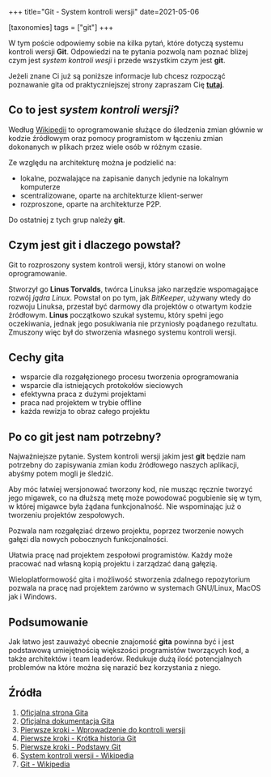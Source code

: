 +++
title="Git - System kontroli wersji"
date=2021-05-06

[taxonomies]
tags = ["git"]
+++

W tym poście odpowiemy sobie na kilka pytań, które dotyczą systemu kontroli wersji **Git**. Odpowiedzi na te pytania pozwolą nam poznać bliżej czym jest *system kontroli wesji* i przede wszystkim czym jest **git**.

Jeżeli znane Ci już są poniższe informacje lub chcesz rozpocząć poznawanie gita od praktyczniejszej strony zapraszam Cię [**tutaj**](https://tadeuszsikorski.github.io/blog/pierwsze-repozytorium/).

## Co to jest *system kontroli wersji*?

Według [Wikipedii](https://pl.wikipedia.org/wiki/System_kontroli_wersji) to oprogramowanie służące do śledzenia zmian głównie w kodzie źródłowym oraz pomocy programistom w łączeniu zmian dokonanych w plikach przez wiele osób w różnym czasie.

Ze względu na architekturę można je podzielić na:

- lokalne, pozwalające na zapisanie danych jedynie na lokalnym komputerze
- scentralizowane, oparte na architekturze klient-serwer 
- rozproszone, oparte na architekturze P2P.

Do ostatniej z tych grup należy **git**.

## Czym jest git i dlaczego powstał?

Git to rozproszony system kontroli wersji, który stanowi on wolne oprogramowanie.

Stworzył go **Linus Torvalds**, twórca Linuksa jako narzędzie wspomagające rozwój *jądra Linux*. Powstał on po tym, jak *BitKeeper*, używany wtedy do rozwoju Linuksa, przestał być darmowy dla projektów o otwartym kodzie źródłowym. **Linus** początkowo szukał systemu, który spełni jego oczekiwania, jednak jego posukiwania nie przyniosły poądanego rezultatu. Zmuszony więc był do stworzenia własnego systemu kontroli wersji. 

## Cechy gita

- wsparcie dla rozgałęzionego procesu tworzenia oprogramowania
- wsparcie dla istniejących protokołów sieciowych
- efektywna praca z dużymi projektami
- praca nad projektem w trybie offline
- każda rewizja to obraz całego projektu

## Po co git jest nam potrzebny?

Najważniejsze pytanie. System kontroli wersji jakim jest **git** będzie nam potrzebny do zapisywania zmian kodu źródłowego naszych aplikacji, abyśmy potem mogli je śledzić. 

Aby móc łatwiej wersjonować tworzony kod, nie musząc ręcznie tworzyć jego migawek, co na dłuższą metę może powodować pogubienie się w tym, w której migawce była żądana funkcjonalność. Nie wspominając już o tworzeniu projektów zespołowych.

Pozwala nam rozgałęziać drzewo projektu, poprzez tworzenie nowych gałęzi dla nowych pobocznych funkcjonalności. 

Ułatwia pracę nad projektem zespołowi programistów. Każdy może pracować nad własną kopią projektu i zarządzać daną gałęzią.

Wieloplatformowość gita i możliwość stworzenia zdalnego repozytorium pozwala na pracę nad projektem zarówno w systemach GNU/Linux, MacOS jak i Windows.

## Podsumowanie

Jak łatwo jest zauważyć obecnie znajomość **gita** powinna być i jest podstawową umiejętnością większości programistów tworzących kod, a także architektów i team leaderów. Redukuje dużą ilość potencjalnych problemów na które można się narazić bez korzystania z niego.

## Źródła

1. [Oficjalna strona Gita](http://git-scm.com/)
2. [Oficjalna dokumentacja Gita](http://git-scm.com/doc)
3. [Pierwsze kroki - Wprowadzenie do kontroli wersji](http://git-scm.com/book/pl/v2/Pierwsze-kroki-Wprowadzenie-do-kontroli-wersji)
4. [Pierwsze kroki - Krótka historia Git](http://git-scm.com/book/pl/v2/Pierwsze-kroki-Kr%C3%B3tka-historia-Git)
5. [Pierwsze kroki - Podstawy Git](http://git-scm.com/book/pl/v2/Pierwsze-kroki-Podstawy-Git)
6. [System kontroli wersji - Wikipedia](https://pl.wikipedia.org/wiki/System_kontroli_wersji)
7. [Git - Wikipedia](https://pl.wikipedia.org/wiki/Git_(oprogramowanie))